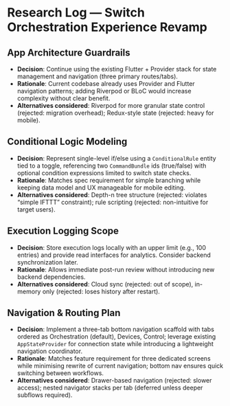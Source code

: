# Research Log — Switch Orchestration Experience Revamp

## App Architecture Guardrails

- **Decision**: Continue using the existing Flutter + Provider stack for state management and navigation (three primary routes/tabs).
- **Rationale**: Current codebase already uses Provider and Flutter navigation patterns; adding Riverpod or BLoC would increase complexity without clear benefit.
- **Alternatives considered**: Riverpod for more granular state control (rejected: migration overhead); Redux-style state (rejected: heavy for mobile).

## Conditional Logic Modeling

- **Decision**: Represent single-level if/else using a `ConditionalRule` entity tied to a toggle, referencing two `CommandBundle` ids (true/false) with optional condition expressions limited to switch state checks.
- **Rationale**: Matches spec requirement for simple branching while keeping data model and UX manageable for mobile editing.
- **Alternatives considered**: Depth-n tree structure (rejected: violates “simple IFTTT” constraint); rule scripting (rejected: non-intuitive for target users).

## Execution Logging Scope

- **Decision**: Store execution logs locally with an upper limit (e.g., 100 entries) and provide read interfaces for analytics. Consider backend synchronization later.
- **Rationale**: Allows immediate post-run review without introducing new backend dependencies.
- **Alternatives considered**: Cloud sync (rejected: out of scope), in-memory only (rejected: loses history after restart).

## Navigation & Routing Plan

- **Decision**: Implement a three-tab bottom navigation scaffold with tabs ordered as Orchestration (default), Devices, Control; leverage existing `AppStateProvider` for connection state while introducing a lightweight navigation coordinator.
- **Rationale**: Matches feature requirement for three dedicated screens while minimising rewrite of current navigation; bottom nav ensures quick switching between workflows.
- **Alternatives considered**: Drawer-based navigation (rejected: slower access); nested navigator stacks per tab (deferred unless deeper subflows required).
